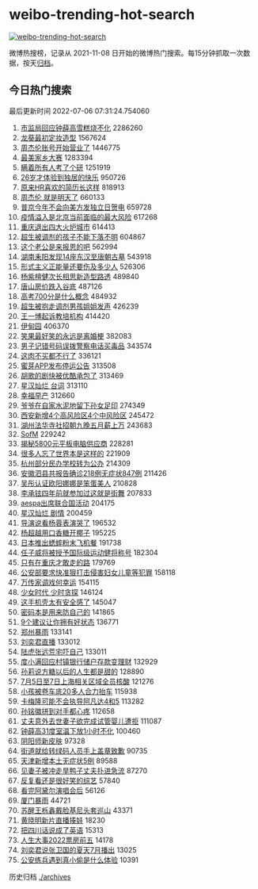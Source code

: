 # weibo-trending-hot-search

[![weibo-trending-hot-search](https://github.com/ameizi/weibo-trending-hot-search/actions/workflows/ci.yml/badge.svg)](https://github.com/ameizi/weibo-trending-hot-search/actions/workflows/ci.yml)

微博热搜榜，记录从 2021-11-08 日开始的微博热门搜索。每15分钟抓取一次数据，按天[归档](./archives)。

## 今日热门搜索

<!-- BEGIN --> 
最后更新时间 2022-07-06 07:31:24.754060 
1. [市监局回应钟薛高雪糕烧不化](https://s.weibo.com/weibo?q=%23%E5%B8%82%E7%9B%91%E5%B1%80%E5%9B%9E%E5%BA%94%E9%92%9F%E8%96%9B%E9%AB%98%E9%9B%AA%E7%B3%95%E7%83%A7%E4%B8%8D%E5%8C%96%23&Refer=top) 2286260
1. [龙葵最初定妆造型](https://s.weibo.com/weibo?q=%23%E9%BE%99%E8%91%B5%E6%9C%80%E5%88%9D%E5%AE%9A%E5%A6%86%E9%80%A0%E5%9E%8B%23&Refer=top) 1567624
1. [周杰伦账号开始营业了](https://s.weibo.com/weibo?q=%23%E5%91%A8%E6%9D%B0%E4%BC%A6%E8%B4%A6%E5%8F%B7%E5%BC%80%E5%A7%8B%E8%90%A5%E4%B8%9A%E4%BA%86%23&Refer=top) 1446775
1. [最美家乡大赛](https://s.weibo.com/weibo?q=%23%E6%9C%80%E7%BE%8E%E5%AE%B6%E4%B9%A1%E5%A4%A7%E8%B5%9B%23&Refer=top) 1283394
1. [瞒着所有人考了个研](https://s.weibo.com/weibo?q=%23%E7%9E%92%E7%9D%80%E6%89%80%E6%9C%89%E4%BA%BA%E8%80%83%E4%BA%86%E4%B8%AA%E7%A0%94%23&Refer=top) 1251919
1. [26岁才体验到独居的快乐](https://s.weibo.com/weibo?q=%2326%E5%B2%81%E6%89%8D%E4%BD%93%E9%AA%8C%E5%88%B0%E7%8B%AC%E5%B1%85%E7%9A%84%E5%BF%AB%E4%B9%90%23&Refer=top) 950726
1. [原来HR喜欢的简历长这样](https://s.weibo.com/weibo?q=%23%E5%8E%9F%E6%9D%A5HR%E5%96%9C%E6%AC%A2%E7%9A%84%E7%AE%80%E5%8E%86%E9%95%BF%E8%BF%99%E6%A0%B7%23&Refer=top) 818913
1. [周杰伦 就是明天了](https://s.weibo.com/weibo?q=%E5%91%A8%E6%9D%B0%E4%BC%A6%20%E5%B0%B1%E6%98%AF%E6%98%8E%E5%A4%A9%E4%BA%86&Refer=top) 660133
1. [普京今年不会向美方发独立日贺电](https://s.weibo.com/weibo?q=%23%E6%99%AE%E4%BA%AC%E4%BB%8A%E5%B9%B4%E4%B8%8D%E4%BC%9A%E5%90%91%E7%BE%8E%E6%96%B9%E5%8F%91%E7%8B%AC%E7%AB%8B%E6%97%A5%E8%B4%BA%E7%94%B5%23&Refer=top) 659728
1. [疫情溢入是北京当前面临的最大风险](https://s.weibo.com/weibo?q=%23%E7%96%AB%E6%83%85%E6%BA%A2%E5%85%A5%E6%98%AF%E5%8C%97%E4%BA%AC%E5%BD%93%E5%89%8D%E9%9D%A2%E4%B8%B4%E7%9A%84%E6%9C%80%E5%A4%A7%E9%A3%8E%E9%99%A9%23&Refer=top) 617268
1. [重庆退出四大火炉城市](https://s.weibo.com/weibo?q=%23%E9%87%8D%E5%BA%86%E9%80%80%E5%87%BA%E5%9B%9B%E5%A4%A7%E7%81%AB%E7%82%89%E5%9F%8E%E5%B8%82%23&Refer=top) 614413
1. [超生被调剂的孩子不能下落不明](https://s.weibo.com/weibo?q=%23%E8%B6%85%E7%94%9F%E8%A2%AB%E8%B0%83%E5%89%82%E7%9A%84%E5%AD%A9%E5%AD%90%E4%B8%8D%E8%83%BD%E4%B8%8B%E8%90%BD%E4%B8%8D%E6%98%8E%23&Refer=top) 604867
1. [这个老公是来报恩的吧](https://s.weibo.com/weibo?q=%23%E8%BF%99%E4%B8%AA%E8%80%81%E5%85%AC%E6%98%AF%E6%9D%A5%E6%8A%A5%E6%81%A9%E7%9A%84%E5%90%A7%23&Refer=top) 562994
1. [湖南耒阳发现14座东汉至唐朝古墓](https://s.weibo.com/weibo?q=%23%E6%B9%96%E5%8D%97%E8%80%92%E9%98%B3%E5%8F%91%E7%8E%B014%E5%BA%A7%E4%B8%9C%E6%B1%89%E8%87%B3%E5%94%90%E6%9C%9D%E5%8F%A4%E5%A2%93%23&Refer=top) 543918
1. [形式主义正能量还要伤及多少人](https://s.weibo.com/weibo?q=%23%E5%BD%A2%E5%BC%8F%E4%B8%BB%E4%B9%89%E6%AD%A3%E8%83%BD%E9%87%8F%E8%BF%98%E8%A6%81%E4%BC%A4%E5%8F%8A%E5%A4%9A%E5%B0%91%E4%BA%BA%23&Refer=top) 526306
1. [杨紫檀健次长相思新造型路透](https://s.weibo.com/weibo?q=%23%E6%9D%A8%E7%B4%AB%E6%AA%80%E5%81%A5%E6%AC%A1%E9%95%BF%E7%9B%B8%E6%80%9D%E6%96%B0%E9%80%A0%E5%9E%8B%E8%B7%AF%E9%80%8F%23&Refer=top) 489840
1. [唐山房价跌入谷底](https://s.weibo.com/weibo?q=%23%E5%94%90%E5%B1%B1%E6%88%BF%E4%BB%B7%E8%B7%8C%E5%85%A5%E8%B0%B7%E5%BA%95%23&Refer=top) 487126
1. [高考700分是什么概念](https://s.weibo.com/weibo?q=%23%E9%AB%98%E8%80%83700%E5%88%86%E6%98%AF%E4%BB%80%E4%B9%88%E6%A6%82%E5%BF%B5%23&Refer=top) 484932
1. [超生被抱走调剂男孩姐姐发声](https://s.weibo.com/weibo?q=%23%E8%B6%85%E7%94%9F%E8%A2%AB%E6%8A%B1%E8%B5%B0%E8%B0%83%E5%89%82%E7%94%B7%E5%AD%A9%E5%A7%90%E5%A7%90%E5%8F%91%E5%A3%B0%23&Refer=top) 426239
1. [王一博起诉教培机构](https://s.weibo.com/weibo?q=%23%E7%8E%8B%E4%B8%80%E5%8D%9A%E8%B5%B7%E8%AF%89%E6%95%99%E5%9F%B9%E6%9C%BA%E6%9E%84%23&Refer=top) 414420
1. [伊甸园](https://s.weibo.com/weibo?q=%E4%BC%8A%E7%94%B8%E5%9B%AD&Refer=top) 406370
1. [笑果最好笑的永远是离婚梗](https://s.weibo.com/weibo?q=%23%E7%AC%91%E6%9E%9C%E6%9C%80%E5%A5%BD%E7%AC%91%E7%9A%84%E6%B0%B8%E8%BF%9C%E6%98%AF%E7%A6%BB%E5%A9%9A%E6%A2%97%23&Refer=top) 382083
1. [男子记错号码误拨警察电话买毒品](https://s.weibo.com/weibo?q=%23%E7%94%B7%E5%AD%90%E8%AE%B0%E9%94%99%E5%8F%B7%E7%A0%81%E8%AF%AF%E6%8B%A8%E8%AD%A6%E5%AF%9F%E7%94%B5%E8%AF%9D%E4%B9%B0%E6%AF%92%E5%93%81%23&Refer=top) 343574
1. [这肉不买都不行了](https://s.weibo.com/weibo?q=%23%E8%BF%99%E8%82%89%E4%B8%8D%E4%B9%B0%E9%83%BD%E4%B8%8D%E8%A1%8C%E4%BA%86%23&Refer=top) 336121
1. [蜜芽APP发布停运公告](https://s.weibo.com/weibo?q=%23%E8%9C%9C%E8%8A%BDAPP%E5%8F%91%E5%B8%83%E5%81%9C%E8%BF%90%E5%85%AC%E5%91%8A%23&Refer=top) 313508
1. [胡歌的剧快被优酷承包了](https://s.weibo.com/weibo?q=%23%E8%83%A1%E6%AD%8C%E7%9A%84%E5%89%A7%E5%BF%AB%E8%A2%AB%E4%BC%98%E9%85%B7%E6%89%BF%E5%8C%85%E4%BA%86%23&Refer=top) 313469
1. [星汉灿烂 台词](https://s.weibo.com/weibo?q=%E6%98%9F%E6%B1%89%E7%81%BF%E7%83%82%20%E5%8F%B0%E8%AF%8D&Refer=top) 313110
1. [幸福早产](https://s.weibo.com/weibo?q=%23%E5%B9%B8%E7%A6%8F%E6%97%A9%E4%BA%A7%23&Refer=top) 312660
1. [爷爷在自家水泥地留下孙女足印](https://s.weibo.com/weibo?q=%23%E7%88%B7%E7%88%B7%E5%9C%A8%E8%87%AA%E5%AE%B6%E6%B0%B4%E6%B3%A5%E5%9C%B0%E7%95%99%E4%B8%8B%E5%AD%99%E5%A5%B3%E8%B6%B3%E5%8D%B0%23&Refer=top) 274349
1. [西安新增4个高风险区4个中风险区](https://s.weibo.com/weibo?q=%23%E8%A5%BF%E5%AE%89%E6%96%B0%E5%A2%9E4%E4%B8%AA%E9%AB%98%E9%A3%8E%E9%99%A9%E5%8C%BA4%E4%B8%AA%E4%B8%AD%E9%A3%8E%E9%99%A9%E5%8C%BA%23&Refer=top) 245472
1. [湖州法华寺社招朝九晚五月薪上万](https://s.weibo.com/weibo?q=%23%E6%B9%96%E5%B7%9E%E6%B3%95%E5%8D%8E%E5%AF%BA%E7%A4%BE%E6%8B%9B%E6%9C%9D%E4%B9%9D%E6%99%9A%E4%BA%94%E6%9C%88%E8%96%AA%E4%B8%8A%E4%B8%87%23&Refer=top) 243683
1. [SofM](https://s.weibo.com/weibo?q=SofM&Refer=top) 229242
1. [揭秘5800元平板电脑供应商](https://s.weibo.com/weibo?q=%23%E6%8F%AD%E7%A7%985800%E5%85%83%E5%B9%B3%E6%9D%BF%E7%94%B5%E8%84%91%E4%BE%9B%E5%BA%94%E5%95%86%23&Refer=top) 228281
1. [很多人忘了世界本是这样的](https://s.weibo.com/weibo?q=%23%E5%BE%88%E5%A4%9A%E4%BA%BA%E5%BF%98%E4%BA%86%E4%B8%96%E7%95%8C%E6%9C%AC%E6%98%AF%E8%BF%99%E6%A0%B7%E7%9A%84%23&Refer=top) 221909
1. [杭州部分民办学校转为公办](https://s.weibo.com/weibo?q=%23%E6%9D%AD%E5%B7%9E%E9%83%A8%E5%88%86%E6%B0%91%E5%8A%9E%E5%AD%A6%E6%A0%A1%E8%BD%AC%E4%B8%BA%E5%85%AC%E5%8A%9E%23&Refer=top) 214309
1. [安徽泗县共报告确诊218例无症状847例](https://s.weibo.com/weibo?q=%23%E5%AE%89%E5%BE%BD%E6%B3%97%E5%8E%BF%E5%85%B1%E6%8A%A5%E5%91%8A%E7%A1%AE%E8%AF%8A218%E4%BE%8B%E6%97%A0%E7%97%87%E7%8A%B6847%E4%BE%8B%23&Refer=top) 211426
1. [吴彤认证欧阳娜娜是笨蛋美人](https://s.weibo.com/weibo?q=%23%E5%90%B4%E5%BD%A4%E8%AE%A4%E8%AF%81%E6%AC%A7%E9%98%B3%E5%A8%9C%E5%A8%9C%E6%98%AF%E7%AC%A8%E8%9B%8B%E7%BE%8E%E4%BA%BA%23&Refer=top) 210828
1. [李承铉四年前就参加过这就是街舞](https://s.weibo.com/weibo?q=%23%E6%9D%8E%E6%89%BF%E9%93%89%E5%9B%9B%E5%B9%B4%E5%89%8D%E5%B0%B1%E5%8F%82%E5%8A%A0%E8%BF%87%E8%BF%99%E5%B0%B1%E6%98%AF%E8%A1%97%E8%88%9E%23&Refer=top) 207833
1. [aespa出席联合国活动](https://s.weibo.com/weibo?q=%23aespa%E5%87%BA%E5%B8%AD%E8%81%94%E5%90%88%E5%9B%BD%E6%B4%BB%E5%8A%A8%23&Refer=top) 204175
1. [星汉灿烂 剧情](https://s.weibo.com/weibo?q=%E6%98%9F%E6%B1%89%E7%81%BF%E7%83%82%20%E5%89%A7%E6%83%85&Refer=top) 200459
1. [导演说看杨蓉表演哭了](https://s.weibo.com/weibo?q=%23%E5%AF%BC%E6%BC%94%E8%AF%B4%E7%9C%8B%E6%9D%A8%E8%93%89%E8%A1%A8%E6%BC%94%E5%93%AD%E4%BA%86%23&Refer=top) 196532
1. [杨超越用口香糖开椰子](https://s.weibo.com/weibo?q=%23%E6%9D%A8%E8%B6%85%E8%B6%8A%E7%94%A8%E5%8F%A3%E9%A6%99%E7%B3%96%E5%BC%80%E6%A4%B0%E5%AD%90%23&Refer=top) 195225
1. [日本推出蟋蟀粉末飞机餐](https://s.weibo.com/weibo?q=%23%E6%97%A5%E6%9C%AC%E6%8E%A8%E5%87%BA%E8%9F%8B%E8%9F%80%E7%B2%89%E6%9C%AB%E9%A3%9E%E6%9C%BA%E9%A4%90%23&Refer=top) 191738
1. [任子威将被授予国际级运动健将称号](https://s.weibo.com/weibo?q=%23%E4%BB%BB%E5%AD%90%E5%A8%81%E5%B0%86%E8%A2%AB%E6%8E%88%E4%BA%88%E5%9B%BD%E9%99%85%E7%BA%A7%E8%BF%90%E5%8A%A8%E5%81%A5%E5%B0%86%E7%A7%B0%E5%8F%B7%23&Refer=top) 182304
1. [只有在重庆才敢走的路](https://s.weibo.com/weibo?q=%23%E5%8F%AA%E6%9C%89%E5%9C%A8%E9%87%8D%E5%BA%86%E6%89%8D%E6%95%A2%E8%B5%B0%E7%9A%84%E8%B7%AF%23&Refer=top) 179769
1. [公安部要求快准狠打击侵害妇女儿童等犯罪](https://s.weibo.com/weibo?q=%23%E5%85%AC%E5%AE%89%E9%83%A8%E8%A6%81%E6%B1%82%E5%BF%AB%E5%87%86%E7%8B%A0%E6%89%93%E5%87%BB%E4%BE%B5%E5%AE%B3%E5%A6%87%E5%A5%B3%E5%84%BF%E7%AB%A5%E7%AD%89%E7%8A%AF%E7%BD%AA%23&Refer=top) 158118
1. [万传家调戏何幸运](https://s.weibo.com/weibo?q=%23%E4%B8%87%E4%BC%A0%E5%AE%B6%E8%B0%83%E6%88%8F%E4%BD%95%E5%B9%B8%E8%BF%90%23&Refer=top) 154115
1. [少女时代 少时贪探](https://s.weibo.com/weibo?q=%E5%B0%91%E5%A5%B3%E6%97%B6%E4%BB%A3%20%E5%B0%91%E6%97%B6%E8%B4%AA%E6%8E%A2&Refer=top) 146124
1. [这手机壳太有安全感了](https://s.weibo.com/weibo?q=%23%E8%BF%99%E6%89%8B%E6%9C%BA%E5%A3%B3%E5%A4%AA%E6%9C%89%E5%AE%89%E5%85%A8%E6%84%9F%E4%BA%86%23&Refer=top) 145047
1. [密码本是用来防自己的](https://s.weibo.com/weibo?q=%23%E5%AF%86%E7%A0%81%E6%9C%AC%E6%98%AF%E7%94%A8%E6%9D%A5%E9%98%B2%E8%87%AA%E5%B7%B1%E7%9A%84%23&Refer=top) 141865
1. [9个建议让你拥有好状态](https://s.weibo.com/weibo?q=%239%E4%B8%AA%E5%BB%BA%E8%AE%AE%E8%AE%A9%E4%BD%A0%E6%8B%A5%E6%9C%89%E5%A5%BD%E7%8A%B6%E6%80%81%23&Refer=top) 136771
1. [郑州暴雨](https://s.weibo.com/weibo?q=%23%E9%83%91%E5%B7%9E%E6%9A%B4%E9%9B%A8%23&Refer=top) 133141
1. [刘奕君直播](https://s.weibo.com/weibo?q=%E5%88%98%E5%A5%95%E5%90%9B%E7%9B%B4%E6%92%AD&Refer=top) 133012
1. [陆虎张远荒宅吓自己](https://s.weibo.com/weibo?q=%23%E9%99%86%E8%99%8E%E5%BC%A0%E8%BF%9C%E8%8D%92%E5%AE%85%E5%90%93%E8%87%AA%E5%B7%B1%23&Refer=top) 133011
1. [度小满回应村镇银行储户存款变理财](https://s.weibo.com/weibo?q=%23%E5%BA%A6%E5%B0%8F%E6%BB%A1%E5%9B%9E%E5%BA%94%E6%9D%91%E9%95%87%E9%93%B6%E8%A1%8C%E5%82%A8%E6%88%B7%E5%AD%98%E6%AC%BE%E5%8F%98%E7%90%86%E8%B4%A2%23&Refer=top) 132929
1. [孙莉说方糖以后的人生都是甜的](https://s.weibo.com/weibo?q=%23%E5%AD%99%E8%8E%89%E8%AF%B4%E6%96%B9%E7%B3%96%E4%BB%A5%E5%90%8E%E7%9A%84%E4%BA%BA%E7%94%9F%E9%83%BD%E6%98%AF%E7%94%9C%E7%9A%84%23&Refer=top) 128890
1. [7月5日至7日上海相关区域全员核酸](https://s.weibo.com/weibo?q=%237%E6%9C%885%E6%97%A5%E8%87%B37%E6%97%A5%E4%B8%8A%E6%B5%B7%E7%9B%B8%E5%85%B3%E5%8C%BA%E5%9F%9F%E5%85%A8%E5%91%98%E6%A0%B8%E9%85%B8%23&Refer=top) 121276
1. [小孩被卷车底20多人合力抬车](https://s.weibo.com/weibo?q=%23%E5%B0%8F%E5%AD%A9%E8%A2%AB%E5%8D%B7%E8%BD%A6%E5%BA%9520%E5%A4%9A%E4%BA%BA%E5%90%88%E5%8A%9B%E6%8A%AC%E8%BD%A6%23&Refer=top) 115938
1. [卡梅隆可能不会执导阿凡达4和5](https://s.weibo.com/weibo?q=%23%E5%8D%A1%E6%A2%85%E9%9A%86%E5%8F%AF%E8%83%BD%E4%B8%8D%E4%BC%9A%E6%89%A7%E5%AF%BC%E9%98%BF%E5%87%A1%E8%BE%BE4%E5%92%8C5%23&Refer=top) 113282
1. [孙铭徽拼到对手都心疼](https://s.weibo.com/weibo?q=%23%E5%AD%99%E9%93%AD%E5%BE%BD%E6%8B%BC%E5%88%B0%E5%AF%B9%E6%89%8B%E9%83%BD%E5%BF%83%E7%96%BC%23&Refer=top) 112658
1. [丈夫意外去世妻子欲完成试管婴儿遭拒](https://s.weibo.com/weibo?q=%23%E4%B8%88%E5%A4%AB%E6%84%8F%E5%A4%96%E5%8E%BB%E4%B8%96%E5%A6%BB%E5%AD%90%E6%AC%B2%E5%AE%8C%E6%88%90%E8%AF%95%E7%AE%A1%E5%A9%B4%E5%84%BF%E9%81%AD%E6%8B%92%23&Refer=top) 111087
1. [钟薛高31度室温下放1小时不化](https://s.weibo.com/weibo?q=%23%E9%92%9F%E8%96%9B%E9%AB%9831%E5%BA%A6%E5%AE%A4%E6%B8%A9%E4%B8%8B%E6%94%BE1%E5%B0%8F%E6%97%B6%E4%B8%8D%E5%8C%96%23&Refer=top) 100460
1. [阴阳师新皮肤](https://s.weibo.com/weibo?q=%E9%98%B4%E9%98%B3%E5%B8%88%E6%96%B0%E7%9A%AE%E8%82%A4&Refer=top) 97328
1. [街道就给转绿码人员手上盖章致歉](https://s.weibo.com/weibo?q=%23%E8%A1%97%E9%81%93%E5%B0%B1%E7%BB%99%E8%BD%AC%E7%BB%BF%E7%A0%81%E4%BA%BA%E5%91%98%E6%89%8B%E4%B8%8A%E7%9B%96%E7%AB%A0%E8%87%B4%E6%AD%89%23&Refer=top) 90735
1. [天津新增本土无症状5例](https://s.weibo.com/weibo?q=%23%E5%A4%A9%E6%B4%A5%E6%96%B0%E5%A2%9E%E6%9C%AC%E5%9C%9F%E6%97%A0%E7%97%87%E7%8A%B65%E4%BE%8B%23&Refer=top) 89588
1. [见妻子被冲走旱鸭子丈夫扑进急流](https://s.weibo.com/weibo?q=%23%E8%A7%81%E5%A6%BB%E5%AD%90%E8%A2%AB%E5%86%B2%E8%B5%B0%E6%97%B1%E9%B8%AD%E5%AD%90%E4%B8%88%E5%A4%AB%E6%89%91%E8%BF%9B%E6%80%A5%E6%B5%81%23&Refer=top) 87270
1. [反复看还是很好笑的综艺](https://s.weibo.com/weibo?q=%23%E5%8F%8D%E5%A4%8D%E7%9C%8B%E8%BF%98%E6%98%AF%E5%BE%88%E5%A5%BD%E7%AC%91%E7%9A%84%E7%BB%BC%E8%89%BA%23&Refer=top) 57840
1. [看完阿黛尔演唱会后](https://s.weibo.com/weibo?q=%23%E7%9C%8B%E5%AE%8C%E9%98%BF%E9%BB%9B%E5%B0%94%E6%BC%94%E5%94%B1%E4%BC%9A%E5%90%8E%23&Refer=top) 56126
1. [厦门暴雨](https://s.weibo.com/weibo?q=%23%E5%8E%A6%E9%97%A8%E6%9A%B4%E9%9B%A8%23&Refer=top) 44721
1. [苏醒王栎鑫戴脸基尼头套巡山](https://s.weibo.com/weibo?q=%23%E8%8B%8F%E9%86%92%E7%8E%8B%E6%A0%8E%E9%91%AB%E6%88%B4%E8%84%B8%E5%9F%BA%E5%B0%BC%E5%A4%B4%E5%A5%97%E5%B7%A1%E5%B1%B1%23&Refer=top) 43371
1. [黄晓明新片直播揍娃](https://s.weibo.com/weibo?q=%23%E9%BB%84%E6%99%93%E6%98%8E%E6%96%B0%E7%89%87%E7%9B%B4%E6%92%AD%E6%8F%8D%E5%A8%83%23&Refer=top) 18230
1. [把四川话说成了英语](https://s.weibo.com/weibo?q=%23%E6%8A%8A%E5%9B%9B%E5%B7%9D%E8%AF%9D%E8%AF%B4%E6%88%90%E4%BA%86%E8%8B%B1%E8%AF%AD%23&Refer=top) 15313
1. [人生大事2022票房前五](https://s.weibo.com/weibo?q=%23%E4%BA%BA%E7%94%9F%E5%A4%A7%E4%BA%8B2022%E7%A5%A8%E6%88%BF%E5%89%8D%E4%BA%94%23&Refer=top) 14178
1. [刘奕君说张卫国的夏天7月播出](https://s.weibo.com/weibo?q=%23%E5%88%98%E5%A5%95%E5%90%9B%E8%AF%B4%E5%BC%A0%E5%8D%AB%E5%9B%BD%E7%9A%84%E5%A4%8F%E5%A4%A97%E6%9C%88%E6%92%AD%E5%87%BA%23&Refer=top) 13025
1. [公安练兵遇到真小偷是什么体验](https://s.weibo.com/weibo?q=%23%E5%85%AC%E5%AE%89%E7%BB%83%E5%85%B5%E9%81%87%E5%88%B0%E7%9C%9F%E5%B0%8F%E5%81%B7%E6%98%AF%E4%BB%80%E4%B9%88%E4%BD%93%E9%AA%8C%23&Refer=top) 10391
<!-- END -->

历史归档 [./archives](./archives)

